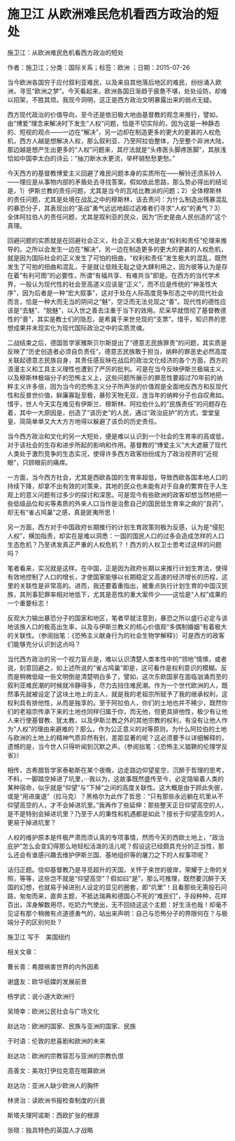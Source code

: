 # 施卫江  从欧洲难民危机看西方政治的短处

施卫江：从欧洲难民危机看西方政治的短处

作者：施卫江；分类：国际关系；标签：欧洲 ；日期：2015-07-26

当今欧洲各国穷于应付叙利亚难民，以及来自其他落后地区的难民，纷纷涌入欧洲，寻觅“欧洲之梦”。今天看起来，欧洲各国日渐趋于疲惫不堪，处处设防，却难以招架，不胜其烦。我现今洞明，这正是西方政治文明暴露出来的弱点无疑。

西方现代政治的价值导向，至今还是依旧极大地由基督教的观念来推行，譬如，由“博爱”理念来解决时下发生“人权”问题，恰是不切实际的，因为这是一种静态的、短视的观点——一边在“解决”，另一边却在制造更多的更大的更甚的人权危机，西方人越是想解决人权，那么叙利亚、乃至阿拉伯整体，乃至整个非洲大陆，那边越是想产生出更多的“人权”问题来，其疗法就是“头疼医头脚疼医脚”，其肤浅恰如中国李太白的诗云：“抽刀断水水更流，举杯销愁愁更愁。”

今天西方的基督教博爱主义回避了难民问题本身的实质所在——解铃还须系铃人——理应是从事物内部的矛盾处去寻找答案。假如依此思路，那么势必得出的结论是，1）伊斯兰教的责任问题，尤其是当今的瓦哈比教派的问题；2）全体穆斯林的责任问题，尤其是处境在战乱之中的穆斯林，该去责问：为什么制造出残暴混乱的暴恐分子，其表现出的“圣战”勇气远远地超过逃难者们寻求“人权”的勇气？3）全体阿拉伯人的责任问题，尤其是叙利亚的民众，因为“历史是由人民创造的”这个真理。

回避问题的实质就是在回避社会正义，社会正义极大地是由“权利和责任”伦理来推导的。之所以会发生一边在“解决”，另一边在制造更多的更大的更甚的人权危机，就是因为国际社会的正义发生了可怕的扭曲，“权利和责任”发生极大的混乱，既然发生了可拍的扭曲和混乱，于是就让低贱无耻之徒大肆利用之，因为彼等认为是存在着“有利可图”的必要性，所谓“有福共享、有难共当”即是。在西方的当代学术界，一般认为现代性的社会至高道义应该是“正义”，而不应是传统的“神圣性大序”，因为后者是一种“宏大叙事”，这对于处在人际高度竞争形态之中的现代社会而言，恰是一种大而无当的阴间之“魅”，空泛而无法兑现之“善”。现代性的德性应该是“去魅”、“脱魅”，以入世之善去注重于当下的效用。尼采早就悟彻了基督教德性的“善”，其实是教士们的隐忍，是希冀于来世兑现的“支票”。惜乎，知识界的思想成果并未现实化为现代国际政治之中的实质灵魂。

二战结束之后，德国哲学家雅斯贝尔斯提出了“德意志民族罪责”的问题，其实质是反映了“历史创造者必须自负责任”。德意志民族敢于担当，纳粹的罪恶史必然高度关联起德意志民族自身，其责任感反映在战后的政治文化经济的各个方面，西方的浪漫主义和工具主义理性也遭到了严厉的批判。可是在当今反映伊斯兰极端主义，以及穆斯林极端分子的恐怖主义上，这些问题所展示的罪恶性要超过70年前的纳粹主义许多倍，因为当今的恐怖主义分子所声张的价值观是全面地反西方和反现代性和反普世价值，鲜廉寡耻至极，暴殄天物无双，连当年的纳粹分子也自叹弗如。惜乎，世人今天实在难见有伊斯兰、穆斯林、阿拉伯什么的“民族责任”的问题存在着，其中一大原因是，创造了“该历史”的人民，通过“政治庇护”的方式，堂堂皇皇、简简单单又大大方方地得以躲避了该负的历史责任。

当今西方政治和文化的另一大短处，便是难以认识到一个社会的生育率的高或低，对于该社会的生存和进步所起的影响和作用。基督教的“博爱主义”大大遮蔽了现代人类处于激烈竞争的生态实况，使得许多西方政客纷纷成为了政治视界的“近视眼”，只顾眼前的痛痒。

一方面，当今西方社会，尤其是西欧各国的生育率超低，导致西欧各国本地人口的持续下降，却拿不出有效的对策来，其地的民众也未能有对于自身的繁育在于人生观上的意义问题有过多少的探讨和深思。可是现今有些欧洲的政客却想当然地把一些低级品位和劣等素质的外来人口当作是治愈自己的国民低生育率之病的“良药”，却无有“雀占鸠巢”之感，真是匪夷所思！

另一方面，西方对于中国政府长期推行的计划生育政策则极为反感，认为是“侵犯人权”，横加指责，却实在是难以洞悉：一国的国民人口的过多会造成怎样的人口生态危机？乃至诱发真正严重的人权危机？！西方的人权卫士思考过这样的问题吗？

笔者看来，实况就是这样。在中国，正是因为政府长期以来推行计划生育法，使得有效地控制了人口的增长，才使国家能够以长期稳定又高速的经济增长的历程，这里的关联性是非常高的。进而，我还要着重指出，被重点执行计划生育的中国汉民族，其刑事犯罪率相对地低下，尤其是恶性的重大案件少——这恰是“人权”成果的一个重要标志！

反观大力输出暴恐分子的国家和地区，笔者早就注意到，暴恐之所以盛行必定与该地该族人口的极高出生率，以及与伊斯兰教义的核心价值观“多偶制婚姻”有着极大的关联性。（参阅拙笔：《恐怖主义献身行为的社会生物学解释》）可是西方的政客们能够充分认识到这点吗？

当代西方政治的另一个视力盲点是，难以认识清楚人类本性中的“领地”情愫，或者说，刻意回避之，如上述所说的“雀占鸠巢”即是，这可看作是权利意识的模糊。反而是稍微低级一些文明倒是清楚明白多了，譬如，这次东欧国家在面临汹涌而至的叙利亚难民潮的时候就冷静得多，尽力去挡住难民潮。作为一个世代欧洲的人，既然事先就被设定了这块土地上的主人，就是我的老祖宗所赋予了我的继承权利，这权利具有排他性，从而是独享的。至于阿拉伯人，你们的土地也并不稀少，既然你们的老祖宗传承下来的土地也同样归属于你，而无他，但更具排他性，极少有让他人来行使基督教、犹太教，以及伊斯兰教之外的其他宗教的权利，有没有让他人作为“人权”的理由来避难的？那么，作为公正意义的对等原则，为什么阿拉伯的土地与欧洲的土地上的精神气质异然有别，差距显著的呢？这必须要予以详细解释的，遗憾的是，当今世人只得听闻到沉默之声。（参阅拙笔：《恐怖主义猖獗的伦理学反省》）

相传，古希腊哲学家泰勒斯在某个夜晚，边走路边仰望星空，沉醉于哲理的思考，不料，一脚踏空掉进了坑里，···我以为，这故事既然盛传至今，必定隐喻着人类的某种宿命，似乎就是“仰望”与“下掉”之间的高度关联性。这大概是由于顾此失彼，或是“用进废退”（拉马克）？黑格尔为此作了哲思：“只有那些永远躺在坑里从不仰望高空的人，才不会掉进坑里。”我再作了些延伸：那些整天正日仰望高空的人，是不是特别会掉进坑里？乃至于人的秉性和机遇都是如此？擅长于仰望高空的人，更易于掉进坑里？

人权的维护原本是件极严肃而须认真的专项事情，然而今天的西欧土地上，“政治庇护”怎么会变幻得那么地轻松活泼的活儿呢？假设这已经颇具充分的正当性，那么还会有谁感兴趣去维护伊斯兰国、基地组织等的屠刀之下的人权事项呢？

话归正题。信仰基督教乃是寻觅超升的天国，关怀于来世的彼岸，荣耀于上帝的关照，等等，这些岂不就是“仰望高空”？假如曰“是”，那么可推理，既然要沉醉于天国的幻想，也就易于掉进别人设定的显见的圈套，即“坑里”！且看那些无需投石问路，匆匆而来，直奔主题，不抵达瑞典和德国心不死的“难民们”，手段种种，花样百出，浑身解数用尽，吃奶力气使出，无不回绕这这个主题：好生活也哉！却毫不见证有那个稍微有点道德勇气的，站出来声明：自己与恐怖分子的界限何在？与极端分子的区别何处？

施卫江 写于　美国纽约



相关文章：

曹长青：希腊祸害世界的内外因素

谢盛友：欧华纸媒的发展前景

杨学武：说小道大欧洲行

吴琦幸：欧洲公民社会与广场文化

赵达功：欧洲的国家、民族与亚洲的国家、民族

于时语：伦敦的悲喜剧和欧洲的未来

赵达功：欧洲的宗教容忍与亚洲的宗教仇恨

高善文：美攻打伊拉克意在暗算欧洲

赵达功：亚洲人缺少欧洲人的胸怀

林贤治：读欧洲书报检查制度的兴衰

斯塔夫理阿诺斯：西欧扩张的根源

张晓：独具特色的英国人才战略